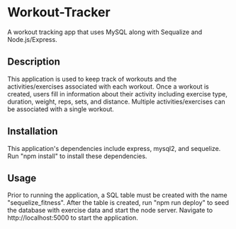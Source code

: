 # Workout-Tracker
A workout tracking app that uses MySQL along with Sequalize and Node.js/Express.

## Description
This application is used to keep track of workouts and the activities/exercises associated with each workout.  Once a workout is created, users fill in information about their activity including exercise type, duration, weight, reps, sets, and distance.  Multiple activities/exercises can be associated with a single workout.

## Installation
This application's dependencies include express, mysql2, and sequelize.  Run "npm install" to install these dependencies.  

## Usage
Prior to running the application, a SQL table must be created with the name "sequelize_fitness".  After the table is created, run "npm run deploy" to seed the database with exercise data and start the node server.  Navigate to http://localhost:5000 to start the application. 

